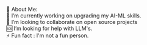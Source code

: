 💫 About Me: <br>
🔭 I’m currently working on upgrading my AI-ML skills. <br>
👯 I’m looking to collaborate on open source projects <br>
🆘 I’m looking for help with LLM's. <br>
⚡ Fun fact : I'm not a fun person. 
